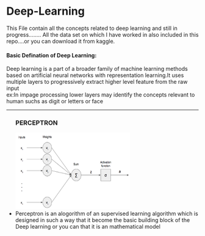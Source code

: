 # Deep-Learning
 <p>This File contain all the concepts related to deep learning and still in progress........
All the data set on which I have worked in also included in this repo....or you can download it from kaggle.</p>
<p><h4><b>Basic Defination of Deep Learning:</b></h4>
Deep learning is a part of a broader family of machine learning methods based on artificial neural networks with representation learning.It uses multiple layers to progressively extract higher level feature from the raw input<br>
ex:In impage processing lower layers may identify the concepts relevant to human suchs as digit or letters or face</p>
<hr>

<ul>
  <h3><b>PERCEPTRON</b></h3>
  <img src="Single-Perceptron.jpg" style="height:200px;width:300px";"float">
  <li style="float">Perceptron is an alogorithm of an supervised learning algorithm which is designed in such a way that it become the basic building block of the Deep learning or you can that it is an mathematical model</li>
